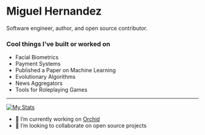 # Miguel Hernandez 
Software engineer, author, and open source contributor.

### Cool things I've built or worked on
- Facial Biometrics
- Payment Systems
- Published a Paper on Machine Learning
- Evolutionary Algorithms
- News Aggregators
- Tools for Roleplaying Games
---

[![My Stats](https://github-readme-stats.vercel.app/api?username=lodenrogue&show_icons=true&theme=radical)](https://github.com/anuraghazra/github-readme-stats)

- 🔭 I’m currently working on [Orchid](https://github.com/lodenrogue/orchid)
- 👯 I’m looking to collaborate on open source projects
